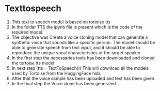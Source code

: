 # Texttospeech
1. This text to speech model is based on tortoise tts
2. In the folder TTS the ipynb file is present which is the code of the required model.
3. The objective was Create a voice cloning model that can generate a synthetic voice that sounds like a specific person. The model should be able to generate speech from text input, and it should be able to reproduce the unique vocal characteristics of the target speaker.
4. In the first step the necessaries tools has been downloaded and cloned the tortoise tts model
5. In next step (tts = TextToSpeech()) This will download all the models used by Tortoise from the HuggingFace hub.
6. After that the voice sample has been uploaded and text has been given.
7. In the final step the Voice clone has been generated.

